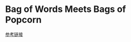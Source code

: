 # Bag of Words Meets Bags of Popcorn

[参考链接](https://github.com/yphacker/text_classification_pytorch)